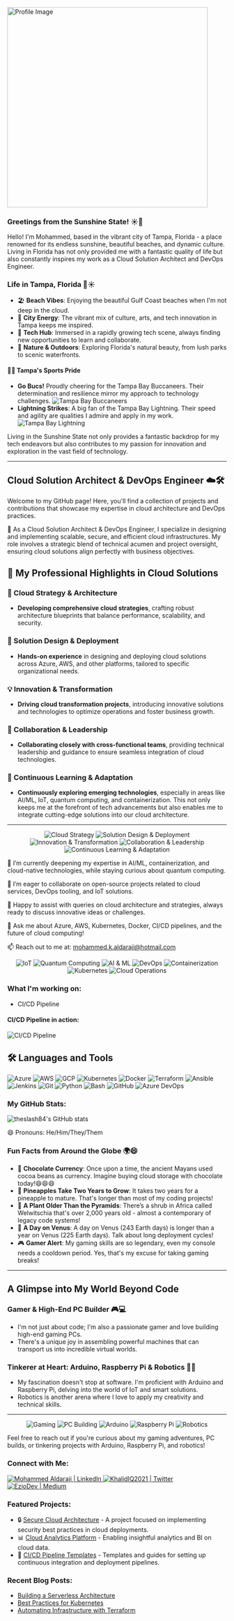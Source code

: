 <div align="left">
  <img src="/GITProfile-image.jpg.jpg" alt="Profile Image" width="460" />
</div>

### Greetings from the Sunshine State! ☀️🌴

Hello! I'm Mohammed, based in the vibrant city of Tampa, Florida - a place renowned for its endless sunshine, beautiful beaches, and dynamic culture. Living in Florida has not only provided me with a fantastic quality of life but also constantly inspires my work as a Cloud Solution Architect and DevOps Engineer.
### Life in Tampa, Florida 🌴☀️

- 🏖️ **Beach Vibes**: Enjoying the beautiful Gulf Coast beaches when I'm not deep in the cloud.
- 🌆 **City Energy**: The vibrant mix of culture, arts, and tech innovation in Tampa keeps me inspired.
- 🚀 **Tech Hub**: Immersed in a rapidly growing tech scene, always finding new opportunities to learn and collaborate.
- 🌱 **Nature & Outdoors**: Exploring Florida's natural beauty, from lush parks to scenic waterfronts.

#### 🏈🏒 Tampa's Sports Pride
- **Go Bucs!** Proudly cheering for the Tampa Bay Buccaneers. Their determination and resilience mirror my approach to technology challenges.
  ![Tampa Bay Buccaneers](https://img.shields.io/badge/Tampa%20Bay%20Buccaneers-B89D29?style=for-the-badge&logo=nfl&logoColor=white)
- **Lightning Strikes**: A big fan of the Tampa Bay Lightning. Their speed and agility are qualities I admire and apply in my work.
  ![Tampa Bay Lightning](https://img.shields.io/badge/Tampa%20Bay%20Lightning-002868?style=for-the-badge&logo=nhl&logoColor=white)


Living in the Sunshine State not only provides a fantastic backdrop for my tech endeavors but also contributes to my passion for innovation and exploration in the vast field of technology.

---

## Cloud Solution Architect & DevOps Engineer ☁️🛠️

Welcome to my GitHub page! Here, you'll find a collection of projects and contributions that showcase my expertise in cloud architecture and DevOps practices.

🔭 As a Cloud Solution Architect & DevOps Engineer, I specialize in designing and implementing scalable, secure, and efficient cloud infrastructures. My role involves a strategic blend of technical acumen and project oversight, ensuring cloud solutions align perfectly with business objectives.

## 🌟 My Professional Highlights in Cloud Solutions

### 📡 Cloud Strategy & Architecture
- **Developing comprehensive cloud strategies**, crafting robust architecture blueprints that balance performance, scalability, and security.

### 🚀 Solution Design & Deployment
- **Hands-on experience** in designing and deploying cloud solutions across Azure, AWS, and other platforms, tailored to specific organizational needs.

### 💡 Innovation & Transformation
- **Driving cloud transformation projects**, introducing innovative solutions and technologies to optimize operations and foster business growth.

### 🤝 Collaboration & Leadership
- **Collaborating closely with cross-functional teams**, providing technical leadership and guidance to ensure seamless integration of cloud technologies.

### 🧠 Continuous Learning & Adaptation
- **Continuously exploring emerging technologies**, especially in areas like AI/ML, IoT, quantum computing, and containerization. This not only keeps me at the forefront of tech advancements but also enables me to integrate cutting-edge solutions into our cloud architecture.

---

<p align="center">
  <img src="https://img.shields.io/badge/Cloud%20Strategy-239120?style=for-the-badge&logo=icloud&logoColor=white" alt="Cloud Strategy"/>
  <img src="https://img.shields.io/badge/Solution%20Design%20&%20Deployment-0078D4?style=for-the-badge&logo=azuredevops&logoColor=white" alt="Solution Design & Deployment"/>
  <img src="https://img.shields.io/badge/Innovation%20&%20Transformation-F05032?style=for-the-badge&logo=redhat&logoColor=white" alt="Innovation & Transformation"/>
  <img src="https://img.shields.io/badge/Collaboration%20&%20Leadership-0A66C2?style=for-the-badge&logo=linkedin&logoColor=white" alt="Collaboration & Leadership"/>
  <img src="https://img.shields.io/badge/Continuous%20Learning%20&%20Adaptation-25A162?style=for-the-badge&logo=udemy&logoColor=white" alt="Continuous Learning & Adaptation"/>
</p>

🌱 I’m currently deepening my expertise in AI/ML, containerization, and cloud-native technologies, while staying curious about quantum computing.

👯 I’m eager to collaborate on open-source projects related to cloud services, DevOps tooling, and IoT solutions.

🤔 Happy to assist with queries on cloud architecture and strategies, always ready to discuss innovative ideas or challenges.

💬 Ask me about Azure, AWS, Kubernetes, Docker, CI/CD pipelines, and the future of cloud computing!

📫 Reach out to me at: mohammed.k.aldaraji@hotmail.com

<p align="center">
  <img src="https://img.shields.io/badge/IoT-3DDC84?style=for-the-badge&logo=arduino&logoColor=white" alt="IoT"/>
  <img src="https://img.shields.io/badge/Quantum%20Computing-111?style=for-the-badge&logo=ibm&logoColor=white" alt="Quantum Computing"/>
  <img src="https://img.shields.io/badge/AI%20&%20ML-0078D6?style=for-the-badge&logo=python&logoColor=white" alt="AI & ML"/>
  <img src="https://img.shields.io/badge/DevOps-FCC624?style=for-the-badge&logo=devops&logoColor=black" alt="DevOps"/>
  <img src="https://img.shields.io/badge/Containerization-2496ED?style=for-the-badge&logo=docker&logoColor=white" alt="Containerization"/>
  <img src="https://img.shields.io/badge/Kubernetes-326CE5?style=for-the-badge&logo=kubernetes&logoColor=white" alt="Kubernetes"/>
  <img src="https://img.shields.io/badge/Cloud%20Operations-0078D4?style=for-the-badge&logo=microsoftazure&logoColor=white" alt="Cloud Operations"/>
</p>

### What I'm working on:

- CI/CD Pipeline

#### CI/CD Pipeline in action:
![CI/CD Pipeline](https://media.giphy.com/media/v1.Y2lkPTc5MGI3NjExdTF5eXl4emZuaWFsNWoxcXpiaXFpbHJ4NmhoaG91czF3eGdnenIyeCZlcD12MV9pbnRlcm5hbF9naWZfYnlfaWQmY3Q9Zw/bGgsc5mWoryfgKBx1u/giphy.gif)

## 🛠️ Languages and Tools

<p align="left">
  <img src="https://img.shields.io/badge/Azure-0078D4?style=for-the-badge&logo=microsoftazure&logoColor=white" alt="Azure"/>
  <img src="https://img.shields.io/badge/AWS-232F3E?style=for-the-badge&logo=amazonaws&logoColor=white" alt="AWS"/>
  <img src="https://img.shields.io/badge/GCP-4285F4?style=for-the-badge&logo=googlecloud&logoColor=white" alt="GCP"/>
  <img src="https://img.shields.io/badge/Kubernetes-326CE5?style=for-the-badge&logo=kubernetes&logoColor=white" alt="Kubernetes"/>
  <img src="https://img.shields.io/badge/Docker-2496ED?style=for-the-badge&logo=docker&logoColor=white" alt="Docker"/>
  <img src="https://img.shields.io/badge/Terraform-623CE4?style=for-the-badge&logo=terraform&logoColor=white" alt="Terraform"/>
  <img src="https://img.shields.io/badge/Ansible-000000?style=for-the-badge&logo=ansible&logoColor=white" alt="Ansible"/>
  <img src="https://img.shields.io/badge/Jenkins-D24939?style=for-the-badge&logo=jenkins&logoColor=white" alt="Jenkins"/>
  <img src="https://img.shields.io/badge/Git-F05032?style=for-the-badge&logo=git&logoColor=white" alt="Git"/>
  <img src="https://img.shields.io/badge/Python-3776AB?style=for-the-badge&logo=python&logoColor=white" alt="Python"/>
  <img src="https://img.shields.io/badge/Bash-4EAA25?style=for-the-badge&logo=gnubash&logoColor=white" alt="Bash"/>
  <img src="https://img.shields.io/badge/GitHub-181717?style=for-the-badge&logo=github&logoColor=white" alt="GitHub"/>
  <img src="https://img.shields.io/badge/Azure%20DevOps-0078D7?style=for-the-badge&logo=azuredevops&logoColor=white" alt="Azure DevOps"/>
  <!-- Add Iron Bank badge here if available -->
</p>

### My GitHub Stats:

![theslash84's GitHub stats](https://github-readme-stats.vercel.app/api?username=theslash84&show_icons=true&theme=tokyonight)



😄 Pronouns: He/Him/They/Them

### Fun Facts from Around the Globe 🌍😄

- 🍫 **Chocolate Currency**: Once upon a time, the ancient Mayans used cocoa beans as currency. Imagine buying cloud storage with chocolate today!😄😄😄
- 🍍 **Pineapples Take Two Years to Grow**: It takes two years for a pineapple to mature. That's longer than most of my coding projects!
- 🌳 **A Plant Older Than the Pyramids**: There’s a shrub in Africa called Welwitschia that's over 2,000 years old - almost a contemporary of legacy code systems!
- 🚀 **A Day on Venus**: A day on Venus (243 Earth days) is longer than a year on Venus (225 Earth days). Talk about long deployment cycles!
- 🎮 **Gamer Alert**: My gaming skills are so legendary, even my console needs a cooldown period. Yes, that's my excuse for taking gaming breaks!

---

## A Glimpse into My World Beyond Code

### Gamer & High-End PC Builder 🎮💻
- I'm not just about code; I'm also a passionate gamer and love building high-end gaming PCs.
- There's a unique joy in assembling powerful machines that can transport us into incredible virtual worlds.

### Tinkerer at Heart: Arduino, Raspberry Pi & Robotics 🤖🔧
- My fascination doesn't stop at software. I'm proficient with Arduino and Raspberry Pi, delving into the world of IoT and smart solutions.
- Robotics is another arena where I love to apply my creativity and technical skills.

---

<p align="center">
  <img src="https://img.shields.io/badge/Gaming-0078D6.svg?&style=for-the-badge&logo=xbox&logoColor=white" alt="Gaming"/>
  <img src="https://img.shields.io/badge/PC%20Building-0078D6.svg?&style=for-the-badge&logo=nvidia&logoColor=white" alt="PC Building"/>
  <img src="https://img.shields.io/badge/Arduino-00979D.svg?&style=for-the-badge&logo=Arduino&logoColor=white" alt="Arduino"/>
  <img src="https://img.shields.io/badge/Raspberry%20Pi-A22846.svg?&style=for-the-badge&logo=Raspberry-Pi&logoColor=white" alt="Raspberry Pi"/>
  <img src="https://img.shields.io/badge/Robotics-0078D6.svg?&style=for-the-badge&logo=ABB&logoColor=white" alt="Robotics"/>
</p>

Feel free to reach out if you're curious about my gaming adventures, PC builds, or tinkering projects with Arduino, Raspberry Pi, and robotics!




### Connect with Me:

<a href="https://www.linkedin.com/in/mohammed-aldaraji-736456b9/">
  <img alt="Mohammed Aldaraji | LinkedIn" src="https://img.shields.io/badge/-LinkedIn-%230077B5?style=for-the-badge&logo=Linkedin&logoColor=white" />
</a>
<a href="https://twitter.com/KhalidIQ2021">
  <img alt="KhalidIQ2021 | Twitter" src="https://img.shields.io/badge/-Twitter-%231DA1F2?style=for-the-badge&logo=Twitter&logoColor=white" />
</a>
<a href="https://medium.com/@EzioDev">
  <img alt="EzioDev | Medium" src="https://img.shields.io/badge/-Medium-%23000000?style=for-the-badge&logo=Medium&logoColor=white" />
</a>

<br />


### Featured Projects:

- 🔒 [Secure Cloud Architecture](#) - A project focused on implementing security best practices in cloud deployments.  
- 📊 [Cloud Analytics Platform](#) - Enabling insightful analytics and BI on cloud data.  
- 🔄 [CI/CD Pipeline Templates](#) - Templates and guides for setting up continuous integration and deployment pipelines.

### Recent Blog Posts:

- [Building a Serverless Architecture](#)
- [Best Practices for Kubernetes](#)
- [Automating Infrastructure with Terraform](#)

<!-- Links to your social media accounts -->

[linkedin]: https://www.linkedin.com/in/mohammed-aldaraji-736456b9/
[twitter]: https://twitter.com/KhalidIQ2021
[medium]: https://medium.com/@EzioDev
